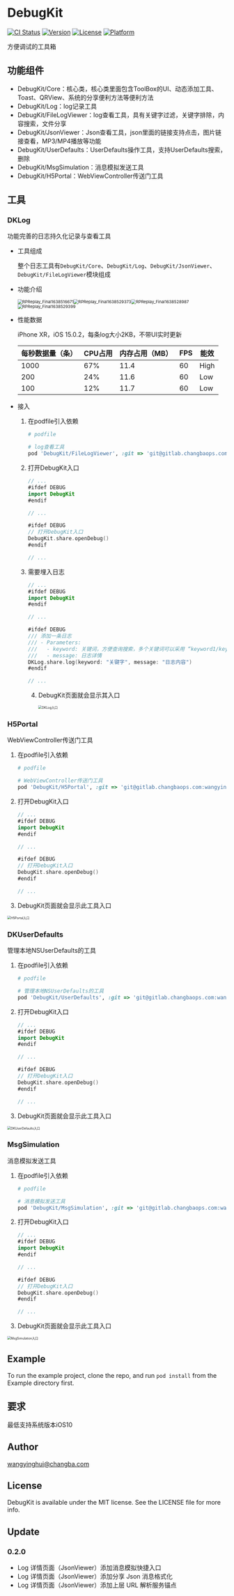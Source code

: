 # DebugKit

[![CI Status](https://img.shields.io/travis/iyinghui@163.com/DebugKit.svg?style=flat)](https://travis-ci.org/iyinghui@163.com/DebugKit)
[![Version](https://img.shields.io/cocoapods/v/DebugKit.svg?style=flat)](https://cocoapods.org/pods/DebugKit)
[![License](https://img.shields.io/cocoapods/l/DebugKit.svg?style=flat)](https://cocoapods.org/pods/DebugKit)
[![Platform](https://img.shields.io/cocoapods/p/DebugKit.svg?style=flat)](https://cocoapods.org/pods/DebugKit)

方便调试的工具箱

## 功能组件

- DebugKit/Core：核心类，核心类里面包含ToolBox的UI、动态添加工具、Toast、QRView、系统的分享便利方法等便利方法
- DebugKit/Log：log记录工具
- DebugKit/FileLogViewer：log查看工具，具有关键字过滤，关键字排除，内容搜索，文件分享
- DebugKit/JsonViewer：Json查看工具，json里面的链接支持点击，图片链接查看，MP3/MP4播放等功能
- DebugKit/UserDefaults：UserDefaults操作工具，支持UserDefaults搜索，删除
- DebugKit/MsgSimulation：消息模拟发送工具
- DebugKit/H5Portal：WebViewController传送门工具

## 工具

### DKLog

功能完善的日志持久化记录与查看工具

- 工具组成

  整个日志工具有`DebugKit/Core`、`DebugKit/Log`、`DebugKit/JsonViewer`、`DebugKit/FileLogViewer`模块组成

- 功能介绍

  <img src="Docs/img/RPReplay_Final1638516671.gif" alt="RPReplay_Final1638516671" style="zoom: 67%;" /><img src="Docs/img/RPReplay_Final1638529373.gif" alt="RPReplay_Final1638529373" style="zoom: 67%;" /><img src="Docs/img/RPReplay_Final1638528987.gif" alt="RPReplay_Final1638528987" style="zoom: 67%;" /><img src="Docs/img/RPReplay_Final1638529399.gif" alt="RPReplay_Final1638529399" style="zoom:67%;" />

  

- 性能数据

  iPhone XR，iOS 15.0.2，每条log大小2KB，不带UI实时更新

  | 每秒数据量（条） | CPU占用 | 内存占用（MB） | FPS  | 能效 |
  | ---------------- | ------- | -------------- | ---- | ---- |
  | 1000             | 67%     | 11.4           | 60   | High |
  | 200              | 24%     | 11.6           | 60   | Low  |
  | 100              | 12%     | 11.7           | 60   | Low  |
  
  
  
- 接入

  1. 在podfile引入依赖

     ```ruby
     # podfile
     
     # log查看工具
     pod 'DebugKit/FileLogViewer', :git => 'git@gitlab.changbaops.com:wangyinghui/DebugKit.git', :configurations => ['Debug']
     ```

  2. 打开DebugKit入口

     ```swift
     // ...
     #ifdef DEBUG
     import DebugKit
     #endif
     
     // ...
     
     #ifdef DEBUG  
     // 打开DebugKit入口
     DebugKit.share.openDebug()
     #endif
     
     // ...
     
     ```

  3. 需要埋入日志

     ```swift
     // ...
     #ifdef DEBUG
     import DebugKit
     #endif
     
     // ...
     
     #ifdef DEBUG  
     /// 添加一条日志
     /// - Parameters:
     ///   - keyword: 关键词，方便查询搜索，多个关键词可以采用 “keyword1/keyword2”
     ///   - message: 日志详情
     DKLog.share.log(keyword: "关键字", message: "日志内容")
     #endif
     
     // ...
     
     
     ```

     4. DebugKit页面就会显示其入口

        <img src="Docs/img/DKLog入口.jpg" alt="DKLog入口" style="zoom:50%;" />

### H5Portal

WebViewController传送门工具

1. 在podfile引入依赖

   ```ruby
   # podfile
   
   # WebViewController传送门工具
   pod 'DebugKit/H5Portal', :git => 'git@gitlab.changbaops.com:wangyinghui/DebugKit.git', :configurations => ['Debug']
   ```

2. 打开DebugKit入口

   ```swift
   // ...
   #ifdef DEBUG
   import DebugKit
   #endif
   
   // ...
   
   #ifdef DEBUG  
   // 打开DebugKit入口
   DebugKit.share.openDebug()
   #endif
   
   // ...
   
   ```

3.  DebugKit页面就会显示此工具入口

   <img src="Docs/img/H5Portal入口.jpg" alt="H5Portal入口" style="zoom: 50%;" />

### DKUserDefaults

管理本地NSUserDefaults的工具

1. 在podfile引入依赖

   ```ruby
   # podfile
   
   # 管理本地NSUserDefaults的工具
   pod 'DebugKit/UserDefaults', :git => 'git@gitlab.changbaops.com:wangyinghui/DebugKit.git', :configurations => ['Debug']
   ```

2. 打开DebugKit入口

   ```swift
   // ...
   #ifdef DEBUG
   import DebugKit
   #endif
   
   // ...
   
   #ifdef DEBUG  
   // 打开DebugKit入口
   DebugKit.share.openDebug()
   #endif
   
   // ...
   
   ```

3.   DebugKit页面就会显示此工具入口

   <img src="Docs/img/DKUserDefaults入口.jpg" alt="DKUserDefaults入口" style="zoom: 50%;" />

### MsgSimulation

消息模拟发送工具

1. 在podfile引入依赖

   ```ruby
   # podfile
   
   # 消息模拟发送工具
   pod 'DebugKit/MsgSimulation', :git => 'git@gitlab.changbaops.com:wangyinghui/DebugKit.git', :configurations => ['Debug']
   ```

2. 打开DebugKit入口

   ```swift
   // ...
   #ifdef DEBUG
   import DebugKit
   #endif
   
   // ...
   
   #ifdef DEBUG  
   // 打开DebugKit入口
   DebugKit.share.openDebug()
   #endif
   
   // ...
   
   ```

3.   DebugKit页面就会显示此工具入口

   <img src="Docs/img/MsgSimulation入口.jpg" alt="MsgSimulation入口" style="zoom: 50%;" />

## Example

To run the example project, clone the repo, and run `pod install` from the Example directory first.

## 要求

最低支持系统版本iOS10

## Author

wangyinghui@changba.com

## License

DebugKit is available under the MIT license. See the LICENSE file for more info.

## Update

### 0.2.0

- Log 详情页面（JsonViewer）添加消息模拟快捷入口
- Log 详情页面（JsonViewer）添加分享 Json 消息格式化
- Log 详情页面（JsonViewer）添加上层 URL 解析服务锚点

